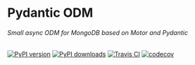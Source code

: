 # Pydantic ODM
###### Small async ODM for MongoDB based on Motor and Pydantic

[![PyPI version](https://badge.fury.io/py/pydantic-odm.svg)](https://pypi.org/project/pydantic-odm/)
[![PyPI downloads](https://img.shields.io/pypi/dm/pydantic-odm.svg)](https://pypi.org/project/pydantic-odm/)
[![Travis CI](https://api.travis-ci.com/i8enn/pydantic-odm.svg?branch=master)](http://travis-ci.org/i8enn/pydantic-odm)
[![codecov](https://codecov.io/gh/i8enn/pydantic-odm/branch/master/graph/badge.svg?token=DlszLTAxm0)](https://codecov.io/gh/i8enn/pydantic-odm)
